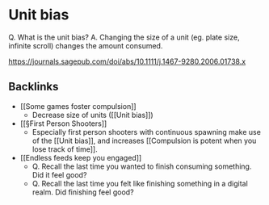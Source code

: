 # Unit bias
Q. What is the unit bias?
A. Changing the size of a unit (eg. plate size, infinite scroll) changes the amount consumed.

https://journals.sagepub.com/doi/abs/10.1111/j.1467-9280.2006.01738.x

## Backlinks
* [[Some games foster compulsion]]
	* Decrease size of units ([[Unit bias]])
* [[§First Person Shooters]]
	* Especially first person shooters with continuous spawning make use of the [[Unit bias]], and increases [[Compulsion is potent when you lose track of time]].
* [[Endless feeds keep you engaged]]
	* Q. Recall the last time you wanted to finish consuming something. Did it feel good?
	* Q. Recall the last time you felt like finishing something in a digital realm. Did finishing feel good?

<!-- {BearID:BC8BFCE6-EE5D-44DB-A6EE-591A31A16F0E-540-000002B6B68C8B5A} -->
